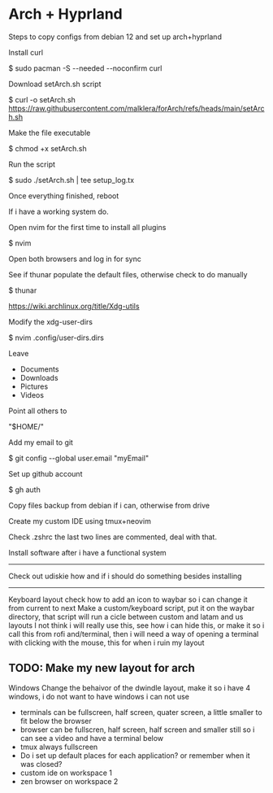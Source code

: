 # Arch + Hyprland

Steps to copy configs from debian 12 and set up arch+hyprland

Install curl

$ sudo pacman -S --needed --noconfirm curl


Download setArch.sh script

$ curl -o setArch.sh https://raw.githubusercontent.com/malklera/forArch/refs/heads/main/setArch.sh


Make the file executable

$ chmod +x setArch.sh

Run the script

$ sudo ./setArch.sh | tee setup_log.tx


Once everything finished, reboot


If i have a working system do.

Open nvim for the first time to install all plugins

$ nvim


Open both browsers and log in for sync


See if thunar populate the default files, otherwise check to do manually

$ thunar

https://wiki.archlinux.org/title/Xdg-utils


Modify the xdg-user-dirs

$ nvim .config/user-dirs.dirs

Leave
- Documents
- Downloads
- Pictures
- Videos

Point all others to

"$HOME/"

Add my email to git

$ git config --global user.email "myEmail"

Set up github account

$ gh auth


Copy files backup from debian if i can, otherwise from drive


Create my custom IDE using tmux+neovim


Check .zshrc the last two lines are commented, deal with that.


Install software after i have a functional system

---
Check out udiskie how and if i should do something besides installing

---
Keyboard layout
check how to add an icon to waybar so i can change it from current to next
Make a custom/keyboard script, put it on the waybar directory, that script will
run a cicle between custom and latam and us layouts
I not think i will really use this, see how i can hide this, or make it so i
call this from rofi and/terminal, then i will need a way of opening a terminal
with clicking with the mouse, this for when i ruin my layout

TODO: Make my new layout for arch
---
Windows
Change the behaivor of the dwindle layout, make it so i have 4 windows, i do not
want to have windows i can not use
- terminals can be fullscreen, half screen, quater screen, a little smaller to
fit below the browser
- browser can be fullscren, half screen, half screen and smaller still so i can
see a video and have a terminal below
- tmux always fullscreen
- Do i set up default places for each application? or remember when it was closed?
- custom ide on workspace 1
- zen browser on workspace 2

